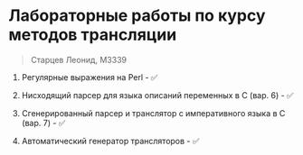 # Лабораторные работы по курсу методов трансляции

> Старцев Леонид, M3339

1. Регулярные выражения на Perl - :white_check_mark:

2. Нисходящий парсер для языка описаний переменных в C (вар. 6) - :white_check_mark:

3. Сгенерированный парсер и транслятор с императивного языка в C (вар. 7) - :white_check_mark:

4. Автоматический генератор трансляторов - :white_check_mark: